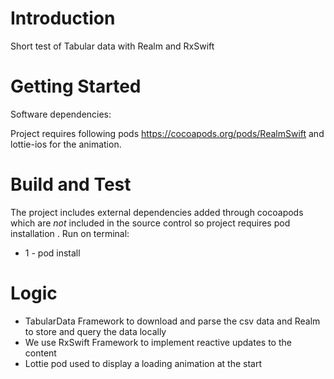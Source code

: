 # Introduction 
Short test of Tabular data with Realm and RxSwift

# Getting Started
Software dependencies:

Project requires following pods
https://cocoapods.org/pods/RealmSwift
 and lottie-ios for the animation.

# Build and Test
The project includes external dependencies added through cocoapods which are *not* included in the source control so project 
requires pod installation .
Run on terminal:
 - 1 - pod install

# Logic

- TabularData Framework to download and parse the csv data and Realm to store and query the data locally
- We use RxSwift Framework to implement reactive updates to the content
- Lottie pod used to display a loading animation at the start
